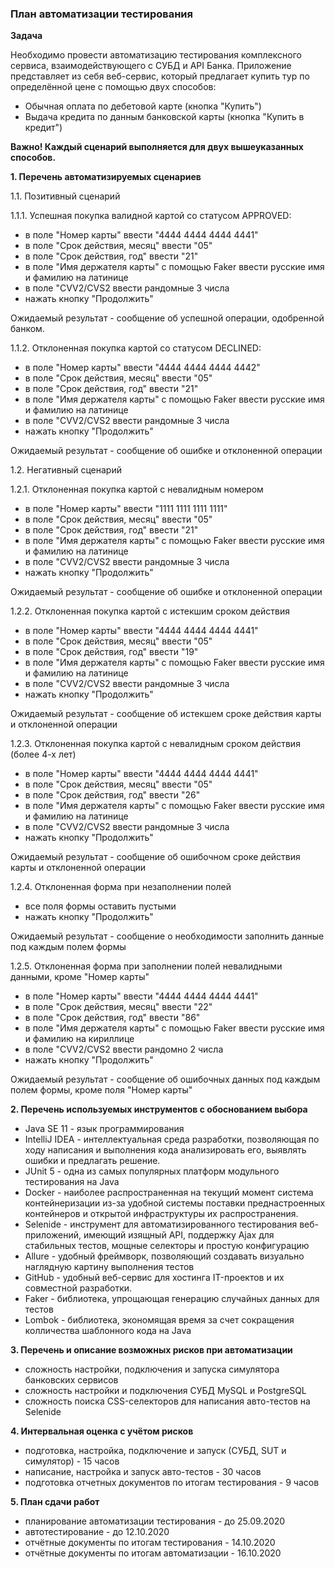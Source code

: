 ### План автоматизации тестирования

**Задача**

Необходимо провести автоматизацию тестирования комплексного сервиса, взаимодействующего с СУБД и API Банка.
Приложение представляет из себя веб-сервис, который предлагает купить тур по определённой цене с помощью двух способов:

- Обычная оплата по дебетовой карте (кнопка "Купить")
- Выдача кредита по данным банковской карты (кнопка "Купить в кредит")

**Важно! Каждый сценарий выполняется для двух вышеуказанных способов.**

**1. Перечень автоматизируемых сценариев**

1.1. Позитивный сценарий
 
1.1.1. Успешная покупка валидной картой со статусом APPROVED:

- в поле "Номер карты" ввести "4444 4444 4444 4441"
- в поле "Срок действия, месяц" ввести "05"
- в поле "Срок действия, год" ввести "21"
- в поле "Имя держателя карты" с помощью Faker ввести русские имя и фамилию на латинице
- в поле "CVV2/CVS2 ввести рандомные 3 числа
- нажать кнопку "Продолжить"

Ожидаемый результат - сообщение об успешной операции, одобренной банком.

1.1.2. Отклоненная покупка картой со статусом DECLINED:

- в поле "Номер карты" ввести "4444 4444 4444 4442"
- в поле "Срок действия, месяц" ввести "05"
- в поле "Срок действия, год" ввести "21"
- в поле "Имя держателя карты" с помощью Faker ввести русские имя и фамилию на латинице
- в поле "CVV2/CVS2 ввести рандомные 3 числа
- нажать кнопку "Продолжить"

Ожидаемый результат - сообщение об ошибке и отклоненной операции

1.2. Негативный сценарий

1.2.1. Отклоненная покупка картой с невалидным номером

- в поле "Номер карты" ввести "1111 1111 1111 1111"
- в поле "Срок действия, месяц" ввести "05"
- в поле "Срок действия, год" ввести "21"
- в поле "Имя держателя карты" с помощью Faker ввести русские имя и фамилию на латинице
- в поле "CVV2/CVS2 ввести рандомные 3 числа
- нажать кнопку "Продолжить"

Ожидаемый результат - сообщение об ошибке и отклоненной операции

1.2.2. Отклоненная покупка картой с истекшим сроком действия

- в поле "Номер карты" ввести "4444 4444 4444 4441"
- в поле "Срок действия, месяц" ввести "05"
- в поле "Срок действия, год" ввести "19"
- в поле "Имя держателя карты" с помощью Faker ввести русские имя и фамилию на латинице
- в поле "CVV2/CVS2 ввести рандомные 3 числа
- нажать кнопку "Продолжить"

Ожидаемый результат - сообщение об истекшем сроке действия карты и отклоненной операции

1.2.3. Отклоненная покупка картой с невалидным сроком действия (более 4-х лет)

- в поле "Номер карты" ввести "4444 4444 4444 4441"
- в поле "Срок действия, месяц" ввести "05"
- в поле "Срок действия, год" ввести "26"
- в поле "Имя держателя карты" с помощью Faker ввести русские имя и фамилию на латинице
- в поле "CVV2/CVS2 ввести рандомные 3 числа
- нажать кнопку "Продолжить"

Ожидаемый результат - сообщение об ошибочном сроке действия карты и отклоненной операции

1.2.4. Отклоненная форма при незаполнении полей

- все поля формы оставить пустыми 
- нажать кнопку "Продолжить"

Ожидаемый результат - сообщение о необходимости заполнить данные под каждым полем формы

1.2.5. Отклоненная форма при заполнении полей невалидными данными, кроме "Номер карты"

- в поле "Номер карты" ввести "4444 4444 4444 4441"
- в поле "Срок действия, месяц" ввести "22"
- в поле "Срок действия, год" ввести "86"
- в поле "Имя держателя карты" с помощью Faker ввести русские имя и фамилию на кириллице
- в поле "CVV2/CVS2 ввести рандомно 2 числа
- нажать кнопку "Продолжить"

Ожидаемый результат - сообщение об ошибочных данных под каждым полем формы, кроме поля "Номер карты"

**2. Перечень используемых инструментов с обоснованием выбора**

- Java SE 11 - язык программирования
- IntelliJ IDEA - интеллектуальная среда разработки, позволяющая по ходу написания и выполнения кода 
                  анализировать его, выявлять ошибки и предлагать решение.
- JUnit 5 - одна из самых популярных платформ модульного тестирования на Java
- Docker - наиболее распространенная на текущий момент система контейнеризации из-за удобной системы 
           поставки преднастроенных контейнеров и открытой инфраструктуры их распространения.                                                                              
- Selenide - инструмент для автоматизированного тестирования веб-приложений, имеющий изящный API, 
             поддержку Ajax для стабильных тестов, мощные селекторы и простую конфигурацию
- Allure - удобный фреймворк, позволяющий создавать визуально наглядную картину выполнения тестов
- GitHub - удобный веб-сервис для хостинга IT-проектов и их совместной разработки. 
- Faker - библиотека, упрощающая генерацию случайных данных для тестов
- Lombok - библиотека, экономящая время за счет сокращения колличества шаблонного кода на Java

**3. Перечень и описание возможных рисков при автоматизации**

- сложность настройки, подключения и запуска симулятора банковских сервисов
- сложность настройки и подключения СУБД MySQL и PostgreSQL
- сложность поиска CSS-селекторов для написания авто-тестов на Selenide

**4. Интервальная оценка с учётом рисков**

- подготовка, настройка, подключение и запуск (СУБД, SUT и симулятор) - 15 часов
- написание, настройка и запуск авто-тестов - 30 часов
- подготовка отчетных документов по итогам тестирования - 9 часов

**5. План сдачи работ**

- планирование автоматизации тестирования - до 25.09.2020
- автотестирование - до 12.10.2020
- отчётные документы по итогам тестирования - 14.10.2020
- отчётные документы по итогам автоматизации - 16.10.2020 